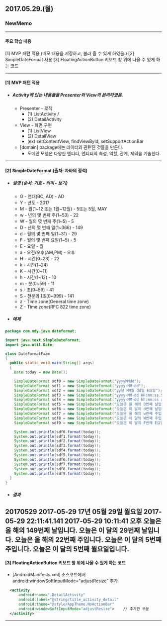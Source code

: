 ## 2017.05.29.(월)

### NewMemo
---
#### 주요 학습 내용
[1] MVP 패턴 적용 (메모 내용을 저장하고, 불러 올 수 있게 하였음.)
[2] SimpleDateFormat 사용
[3] FloatingActionButton 키보드 창 위에 나올 수 있게 하는 코드

---
#### [1] MVP 패턴 적용
* ##### Activity에 있는 내용들을 Presenter와 View의 분리하였음.
  - Presenter - 로직
    - (1) ListActivity /
    - (2) DetailActivity
  - View - 화면 구현
    - (1) ListView
    - (2) DetailView
    - (ex) setContentView, findViewById, setSupportActionBar
  - [domain] package에는 데이터와 관련된 것들을 만든다.
    - 도메인 모델은 다양한 엔티티, 엔티티의 속성, 역할, 관계, 제약을 기술한다.


---
#### [2] SimpleDateFormat  (출처: 자바의 정석)
* ##### 설명 (순서: 기호 - 의미 - 보기)
  - G - 연대(BC, AD) - AD
  - Y - 년도 - 2017
  - M - 월(1~12 또는 1월~12월) - 5또는 5월, MAY
  - w - 년의 몇 번째 주(1~53) - 22
  - W - 월의 몇 번째 주(1~5) - 5
  - D - 년의 몇 번째 일(1~366) - 149
  - d - 월의 몇 번째 일(1~31) - 29
  - F - 월의 몇 번째 요일(1~5) - 5
  - E - 요일 - 월
  - a - 오전/오후(AM,PM) - 오후
  - H - 시간(0~23) - 22
  - k - 시간(1~24)
  - K - 시간(0~11)
  - h - 시간(1~12) - 10
  - m - 분(0~59) - 11
  - s - 초(0~59) - 41
  - S - 천분의 1초(0~999) - 141
  - z - Time zone(General time zone)
  - Z - Time zone(RFC 822 time zone)

* ##### 예제
```java
package com.mdy.java.dateformat;

import java.text.SimpleDateFormat;
import java.util.Date;

class DateFormatExam
{
  public static void main(String[] args)
  {
    Date today = new Date();

    SimpleDateFormat sdf0 = new SimpleDateFormat("yyyyMMdd");
    SimpleDateFormat sdf1 = new SimpleDateFormat("yyyy-MM-dd");
    SimpleDateFormat sdf2 = new SimpleDateFormat("yy년 MM월 dd일 E요일");
    SimpleDateFormat sdf3 = new SimpleDateFormat("yyyy-MM-dd HH:mm:ss.SSS");
    SimpleDateFormat sdf4 = new SimpleDateFormat("yyyy-MM-dd hh:mm:ss a");
    SimpleDateFormat sdf5 = new SimpleDateFormat("오늘은 올 해의 D번째 날입니다.");
    SimpleDateFormat sdf6 = new SimpleDateFormat("오늘은 이 달의 d번째 날입니다.");
    SimpleDateFormat sdf7 = new SimpleDateFormat("오늘은 올 해의 w번째 주입니다.");
    SimpleDateFormat sdf8 = new SimpleDateFormat("오늘은 이 달의 W번째 주입니다.");
    SimpleDateFormat sdf9 = new SimpleDateFormat("오늘은 이 달의 F번째 E요일입니다.");

    System.out.println(sdf0.format(today));
    System.out.println(sdf1.format(today));
    System.out.println(sdf2.format(today));
    System.out.println(sdf3.format(today));
    System.out.println(sdf4.format(today));
    System.out.println(sdf5.format(today));
    System.out.println(sdf6.format(today));
    System.out.println(sdf7.format(today));
    System.out.println(sdf8.format(today));
    System.out.println(sdf9.format(today));
  }
}
```
* ##### 결과
20170529
2017-05-29
17년 05월 29일 월요일
2017-05-29 22:11:41.141
2017-05-29 10:11:41 오후
오늘은 올 해의 149번째 날입니다.
오늘은 이 달의 29번째 날입니다.
오늘은 올 해의 22번째 주입니다.
오늘은 이 달의 5번째 주입니다.
오늘은 이 달의 5번째 월요일입니다.
---


#### [3] FloatingActionButton 키보드 창 위에 나올 수 있게 하는 코드
* [AndroidManifests.xml] 소스코드에서
  android:windowSoftInputMode="adjustResize"   추가
```xml
  <activity
      android:name=".DetailActivity"
      android:label="@string/title_activity_detail"
      android:theme="@style/AppTheme.NoActionBar"
      android:windowSoftInputMode="adjustResize">    // 추가한 부분
  </activity>
```
---
